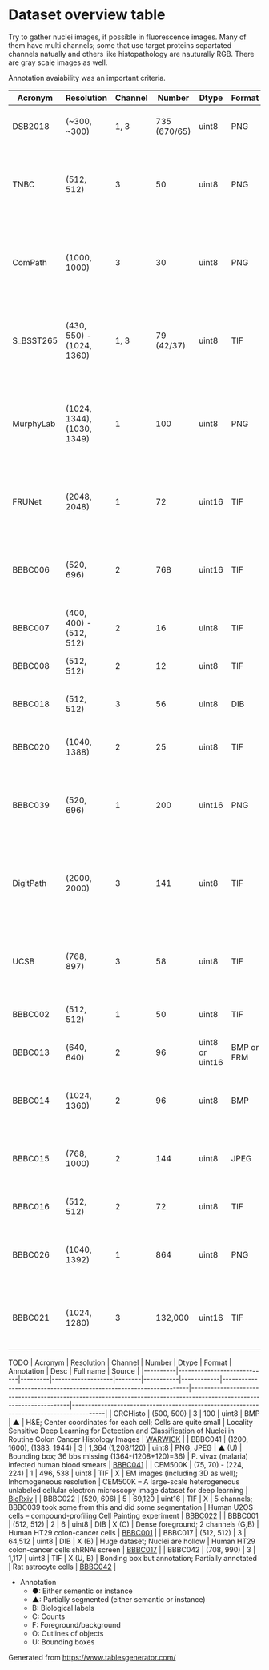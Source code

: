 # Dataset overview table
Try to gather nuclei images, if possible in fluorescence images. Many of them
have multi channels; some that use target proteins separtated channels natually
and others like histopathology are nauturally RGB. There are gray scale images
as well.

Annotation avaiability was an important criteria.


| Acronym   | Resolution                 | Channel | Number       | Dtype           | Format     | Annotation | Desc                                                                           | Full name                                                                                            | Source                                                                  |
|-----------|----------------------------|---------|--------------|-----------------|------------|------------|--------------------------------------------------------------------------------|------------------------------------------------------------------------------------------------------|-------------------------------------------------------------------------|
| DSB2018   | (~300, ~300)               | 1, 3    | 735 (670/65) | uint8           | PNG        | ●          | Kaggle; Mixture of images here and there                                       | Data Science Bowl 2018                                                                               | [DSB2018](https://www.kaggle.com/c/data-science-bowl-2018)              |
| TNBC      | (512, 512)                 | 3       | 50           | uint8           | PNG        | ●          | H&E; Triple Negative Breast Cancer                                             | Segmentation of Nuclei in Histopathology Images by Deep Regression of the Distance Map               | [IEEE Xplore](https://ieeexplore.ieee.org/document/8438559)             |
| ComPath   | (1000, 1000)               | 3       | 30           | uint8           | PNG        | ●          | H&E; Instance segmented; dense                                                 | A Dataset and a Technique for Generalized Nuclear Segmentation for Computational Pathology           | [IEEE Xplore](https://ieeexplore.ieee.org/document/7872382)             |
| S_BSST265 | (430, 550) - (1024, 1360)  | 1, 3    | 79 (42/37)   | uint8           | TIF        | ●          | IF images; Designed for ML                                                     | An annotated fluorescence image dataset for training nuclear segmentation methods                    | [Nature](https://www.nature.com/articles/s41597-020-00608-w)            |
| MurphyLab | (1024, 1344), (1030, 1349) | 1       | 100          | uint8           | PNG        | ●          | Two annotation formats; Photoshop and GIMP; 97 segmented images                | Nuclei Segmentation In Microscope Cell Images: A Hand-Segmented Dataset And Comparison Of Algorithms | [MurphyLab](http://murphylab.web.cmu.edu/data/2009_ISBI_Nuclei.html)    |
| FRUNet    | (2048, 2048)               | 1       | 72           | uint16          | TIF        | ●          | TEM images                                                                     | FRU-Net: Robust Segmentation of Small Extracellular Vesicles                                         | [Nature](https://www.nature.com/articles/s41598-019-49431-3)            |
| BBBC006   | (520, 696)                 | 2       | 768          | uint16          | TIF        | ●          | Have z-stack; z=16 is in-focus ones; sites (s1, s2); w1=Hoechst, w2=phalloidin | Human U2OS cells (out of focus)                                                                      | [BBBC006](https://bbbc.broadinstitute.org/BBBC006)                      |
| BBBC007   | (400, 400) - (512, 512)    | 2       | 16           | uint8           | TIF        | ●          | Outline annotation                                                             | Drosophila Kc167 cells                                                                               | [BBBC007](https://bbbc.broadinstitute.org/BBBC007)                      |
| BBBC008   | (512, 512)                 | 2       | 12           | uint8           | TIF        | ●          | F/B semantic segmentation                                                      | Human HT29 colon-cancer cells                                                                        | [BBBC008](https://bbbc.broadinstitute.org/BBBC008)                      |
| BBBC018   | (512, 512)                 | 3       | 56           | uint8           | DIB        | ●          | Outline anno; One missing annotation (ind=55)                                  | Human HT29 colon-cancer cells (diverse phenotypes)                                                   | [BBBC018](https://bbbc.broadinstitute.org/BBBC018)                      |
| BBBC020   | (1040, 1388)               | 2       | 25           | uint8           | TIF        | ●          | Cell & Nuclei anno; 5 missing annotations                                      | Murine bone-marrow derived macrophages                                                               | [BBBC020](https://bbbc.broadinstitute.org/BBBC020)                      |
| BBBC039   | (520, 696)                 | 1       | 200          | uint16          | PNG        | ●          | Samples from BBBC022; Annotated; May have some overlap with DSB2018            | Nuclei of U2OS cells in a chemical screen                                                            | [BBBC039](https://bbbc.broadinstitute.org/BBBC039)                      |
| DigitPath | (2000, 2000)               | 3       | 141          | uint8           | TIF        | ▲          | H&E; partially annotated                                                       | Deep learning for digital pathology image analysis: A comprehensive tutorial with selected use cases | [PubMed Central](https://www.ncbi.nlm.nih.gov/pmc/articles/PMC4977982/) |
| UCSB      | (768, 897)                 | 3       | 58           | uint8           | TIF        | ▲          | H&E; partially annotated; Two categories (benign, malignant)                   | A biosegmentation benchmark for evaluation of bioimage analysis methods                              | [PubMed Central](https://www.ncbi.nlm.nih.gov/pmc/articles/PMC2777895/) |
| BBBC002   | (512, 512)                 | 1       | 50           | uint8           | TIF        | X (C)      | May overlap with DSB2018                                                       | Drosophila Kc167 cells                                                                               | [BBBC002](https://bbbc.broadinstitute.org/BBBC002)                      |
| BBBC013   | (640, 640)                 | 2       | 96           | uint8 or uint16 | BMP or FRM | X (B)      | Cytoplasm                                                                      | Human U2OS cells cytoplasm–nucleus translocation                                                     | [BBBC013](https://bbbc.broadinstitute.org/BBBC013)                      |
| BBBC014   | (1024, 1360)               | 2       | 96           | uint8           | BMP        | X (B)      | Second channel is usually very clear with a few artifacts                      | Human U2OS cells cytoplasm–nucleus translocation                                                     | [BBBC014](https://bbbc.broadinstitute.org/BBBC014)                      |
| BBBC015   | (768, 1000)                | 2       | 144          | uint8           | JPEG       | X (B)      | 2 channels (Green, Crimson); Texture in green channel                          | Human U2OS cells transfluor                                                                          | [BBBC015](https://bbbc.broadinstitute.org/BBBC015)                      |
| BBBC016   | (512, 512)                 | 2       | 72           | uint8           | TIF        | X (B)      | 2 channels (G,B); Cells are Blue                                               | Human U2OS cells transfluor                                                                          | [BBBC016](https://bbbc.broadinstitute.org/BBBC016)                      |
| BBBC026   | (1040, 1392)               | 1       | 864          | uint8           | PNG        | X (B, C)   | Only centers are annotated for 5 imgages                                       | Human Hepatocyte and Murine Fibroblast cells – Co-culture experiment                                 | [BBBC026](https://bbbc.broadinstitute.org/BBBC026)                      |
| BBBC021   | (1024, 1280)               | 3       | 132,000      | uint16          | TIF        | X (B)      | HUGE dataset; 3 channels; DAPI(w1), Tubulin(w2), Actin(w4)                     | Human MCF7 cells – compound-profiling experiment                                                     | [BBBC021](https://bbbc.broadinstitute.org/BBBC021)                      |

TODO
| Acronym  | Resolution                 | Channel | Number            | Dtype  | Format    | Annotation | Desc                                                              | Full name                                                                                                            | Source                                                                                 |
|----------|----------------------------|---------|-------------------|--------|-----------|------------|-------------------------------------------------------------------|----------------------------------------------------------------------------------------------------------------------|----------------------------------------------------------------------------------------|
| CRCHisto | (500, 500)                 | 3       | 100               | uint8  | BMP       | ▲          | H&E; Center coordinates for each cell; Cells are quite small      | Locality Sensitive Deep Learning for Detection and Classification of Nuclei in Routine Colon Cancer Histology Images | [WARWICK](https://warwick.ac.uk/fac/sci/dcs/research/tia/data/crchistolabelednucleihe) |
| BBBC041  | (1200, 1600), (1383, 1944) | 3       | 1,364 (1,208/120) | uint8  | PNG, JPEG | ▲ (U)      | Bounding box; 36 bbs missing (1364-(1208+120)=36)                 | P. vivax (malaria) infected human blood smears                                                                       | [BBBC041](https://bbbc.broadinstitute.org/BBBC041)                                     |
| CEM500K  | (75, 70) - (224, 224)      | 1       | 496, 538          | uint8  | TIF       | X          | EM images (including 3D as well); Inhomogeneous resolution        | CEM500K – A large-scale heterogeneous unlabeled cellular electron microscopy image dataset for deep learning         | [BioRxiv](https://www.biorxiv.org/content/10.1101/2020.12.11.421792v2)                 |
| BBBC022  | (520, 696)                 | 5       | 69,120            | uint16 | TIF       | X          | 5 channels; BBBC039 took some from this and did some segmentation | Human U2OS cells – compound-profiling Cell Painting experiment                                                       | [BBBC022](https://bbbc.broadinstitute.org/BBBC022)                                     |
| BBBC001  | (512, 512)                 | 2       | 6                 | uint8  | DIB       | X (C)      | Dense foreground; 2 channels (G,B)                                | Human HT29 colon-cancer cells                                                                                        | [BBBC001](https://bbbc.broadinstitute.org/BBBC001)                                     |
| BBBC017  | (512, 512)                 | 3       | 64,512            | uint8  | DIB       | X (B)      | Huge dataset; Nuclei are hollow                                   | Human HT29 colon-cancer cells shRNAi screen                                                                          | [BBBC017](https://bbbc.broadinstitute.org/BBBC017)                                     |
| BBBC042  | (708, 990)                 | 3       | 1,117             | uint8  | TIF       | X (U, B)   | Bonding box but annotation; Partially annotated                   | Rat astrocyte cells                                                                                                  | [BBBC042](https://bbbc.broadinstitute.org/BBBC042)                                     |

- Annotation
	* ●: Either sementic or instance
	* ▲: Partially segmented (either semantic or instance)
	* B: Biological labels
	* C: Counts
	* F: Foreground/background
	* O: Outlines of objects
	* U: Bounding boxes

Generated from https://www.tablesgenerator.com/
